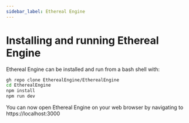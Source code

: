 ```yaml
---
sidebar_label: Ethereal Engine
---
```

# Installing and running Ethereal Engine
Ethereal Engine can be installed and run from a bash shell with:
```bash
gh repo clone EtherealEngine/EtherealEngine
cd EtherealEngine
npm install
npm run dev
```
You can now open Ethereal Engine on your web browser by navigating to https://localhost:3000 

<!--
TODO:
- have to clarify the opening of ports
- npm dev reinit
- granting of admin perms
- general navigation
-->

